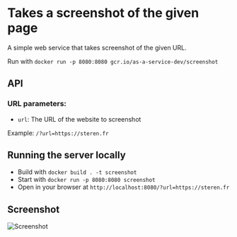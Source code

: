 # Takes a screenshot of the given page

A simple web service that takes screenshot of the given URL.

Run with `docker run -p 8080:8080 gcr.io/as-a-service-dev/screenshot`

## API

### URL parameters:

* `url`: The URL of the website to screenshot

Example: `/?url=https://steren.fr`

## Running the server locally

* Build with `docker build . -t screenshot`
* Start with `docker run -p 8080:8080 screenshot`
* Open in your browser at `http://localhost:8080/?url=https://steren.fr`

## Screenshot
![Screenshot](https://user-images.githubusercontent.com/26526913/120745075-cbda5280-c515-11eb-8bd6-f8e400a3c058.png)


